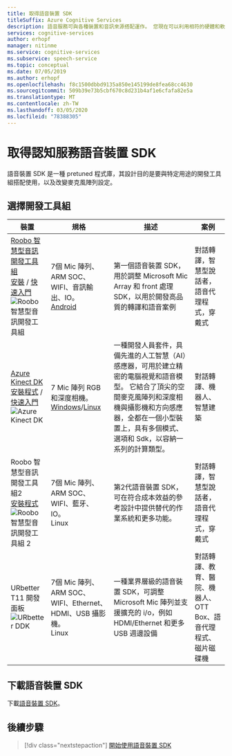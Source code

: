 ```yaml
---
title: 取得語音裝置 SDK
titleSuffix: Azure Cognitive Services
description: 語音服務可與各種裝置和音訊來源搭配運作。 您現在可以利用相符的硬體和軟體，將語音應用程式提升至下一個層級。 在本文中，您將瞭解如何取得語音裝置 SDK 的存取權，並開始進行開發。
services: cognitive-services
author: erhopf
manager: nitinme
ms.service: cognitive-services
ms.subservice: speech-service
ms.topic: conceptual
ms.date: 07/05/2019
ms.author: erhopf
ms.openlocfilehash: f8c1500dbbd9135a850e145199de8fea68cc4630
ms.sourcegitcommit: 509b39e73b5cbf670c8d231b4af1e6cfafa82e5a
ms.translationtype: MT
ms.contentlocale: zh-TW
ms.lasthandoff: 03/05/2020
ms.locfileid: "78388305"
---
```

# <a name="get-the-cognitive-services-speech-devices-sdk"></a>取得認知服務語音裝置 SDK

語音裝置 SDK 是一種 pretuned 程式庫，其設計目的是要與特定用途的開發工具組搭配使用，以及改變麥克風陣列設定。

## <a name="choose-a-development-kit"></a>選擇開發工具組

|裝置|規格|描述|案例|
|--|--|--|--|
|[Roobo 智慧型音訊開發工具組](https://ddk.roobo.com)<br>[安裝](speech-devices-sdk-roobo-v1.md) / [快速入門](speech-devices-sdk-android-quickstart.md)![Roobo 智慧型音訊開發工具組](media/speech-devices-sdk/device-roobo-v1.jpg)|7個 Mic 陣列、ARM SOC、WIFI、音訊輸出、IO。 <br>[Android](speech-devices-sdk-android-quickstart.md)|第一個語音裝置 SDK，用於調整 Microsoft Mic Array 和 front 處理 SDK，以用於開發高品質的轉譯和語音案例|對話轉譯，智慧型說話者，語音代理程式，穿戴式|
|[Azure Kinect DK](https://azure.microsoft.com/services/kinect-dk/)<br>[安裝程式](https://docs.microsoft.com/azure/Kinect-dk/set-up-azure-kinect-dk) / [快速入門](speech-devices-sdk-windows-quickstart.md)![Azure Kinect DK](media/speech-devices-sdk/device-azure-kinect-dk.jpg)|7 Mic 陣列 RGB 和深度相機。 <br>[Windows](speech-devices-sdk-windows-quickstart.md)/[Linux](speech-devices-sdk-linux-quickstart.md)|一種開發人員套件，具備先進的人工智慧（AI）感應器，可用於建立精密的電腦視覺和語音模型。 它結合了頂尖的空間麥克風陣列和深度相機與攝影機和方向感應器，全都在一個小型裝置上，具有多個模式、選項和 Sdk，以容納一系列的計算類型。|對話轉譯、機器人、智慧建築|
|Roobo 智慧型音訊開發工具組2<br>[安裝程式](speech-devices-sdk-roobo-v2.md)<br>![Roobo 智慧型音訊開發工具組 2](media/speech-devices-sdk/device-roobo-v2.jpg)|7個 Mic 陣列、ARM SOC、WIFI、藍牙、IO。 <br>Linux|第2代語音裝置 SDK，可在符合成本效益的參考設計中提供替代的作業系統和更多功能。|對話轉譯，智慧型說話者，語音代理程式，穿戴式|
|URbetter T11 開發面板![URbetter DDK](media/speech-devices-sdk/device-urbetter.jpg)|7個 Mic 陣列、ARM SOC、WIFI、Ethernet、HDMI、USB 攝影機。 <br>Linux|一種業界層級的語音裝置 SDK，可調整 Microsoft Mic 陣列並支援擴充的 i/o，例如 HDMI/Ethernet 和更多 USB 週邊設備|對話轉譯、教育、醫院、機器人、OTT Box、語音代理程式、磁片磁碟機|

## <a name="download-the-speech-devices-sdk"></a>下載語音裝置 SDK

下載[語音裝置 SDK](https://aka.ms/sdsdk-download)。

## <a name="next-steps"></a>後續步驟

> [!div class="nextstepaction"]
> [開始使用語音裝置 SDK](https://aka.ms/sdsdk-quickstart)
